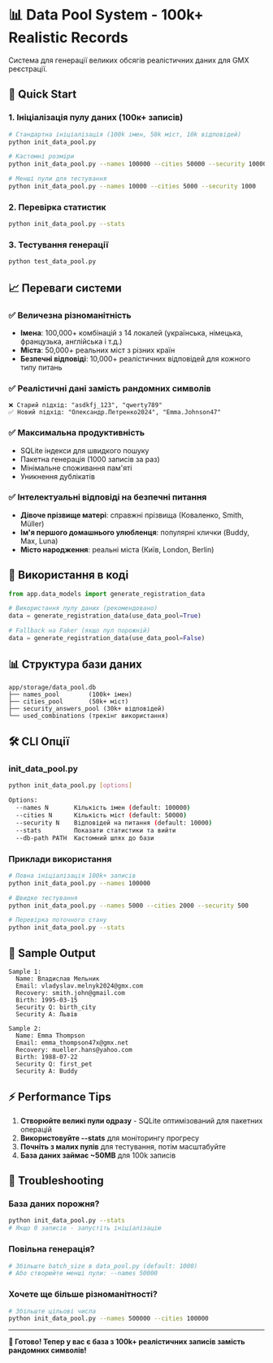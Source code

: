 # 📊 Data Pool System - 100k+ Realistic Records

Система для генерації великих обсягів реалістичних даних для GMX реєстрації.

## 🚀 Quick Start

### 1. Ініціалізація пулу даних (100к+ записів)
```bash
# Стандартна ініціалізація (100k імен, 50k міст, 10k відповідей)
python init_data_pool.py

# Кастомні розміри
python init_data_pool.py --names 100000 --cities 50000 --security 10000

# Менші пули для тестування
python init_data_pool.py --names 10000 --cities 5000 --security 1000
```

### 2. Перевірка статистик
```bash
python init_data_pool.py --stats
```

### 3. Тестування генерації
```bash
python test_data_pool.py
```

## 📈 Переваги системи

### ✅ **Величезна різноманітність**
- **Імена**: 100,000+ комбінацій з 14 локалей (українська, німецька, французька, англійська і т.д.)
- **Міста**: 50,000+ реальних міст з різних країн
- **Безпечні відповіді**: 10,000+ реалістичних відповідей для кожного типу питань

### ✅ **Реалістичні дані замість рандомних символів**
```
❌ Старий підхід: "asdkfj_123", "qwerty789"  
✅ Новий підхід: "Олександр.Петренко2024", "Emma.Johnson47"
```

### ✅ **Максимальна продуктивність**
- SQLite індекси для швидкого пошуку
- Пакетна генерація (1000 записів за раз)  
- Мінімальне споживання пам'яті
- Уникнення дублікатів

### ✅ **Інтелектуальні відповіді на безпечні питання**
- **Дівоче прізвище матері**: справжні прізвища (Коваленко, Smith, Müller)
- **Ім'я першого домашнього улюбленця**: популярні клички (Buddy, Max, Luna)  
- **Місто народження**: реальні міста (Київ, London, Berlin)

## 🎯 Використання в коді

```python
from app.data_models import generate_registration_data

# Використання пулу даних (рекомендовано)
data = generate_registration_data(use_data_pool=True)

# Fallback на Faker (якщо пул порожній)  
data = generate_registration_data(use_data_pool=False)
```

## 📊 Структура бази даних

```
app/storage/data_pool.db
├── names_pool        (100k+ імен)
├── cities_pool       (50k+ міст)  
├── security_answers_pool (30k+ відповідей)
└── used_combinations (трекінг використання)
```

## 🛠 CLI Опції

### init_data_pool.py
```bash
python init_data_pool.py [options]

Options:
  --names N       Кількість імен (default: 100000)
  --cities N      Кількість міст (default: 50000)  
  --security N    Відповідей на питання (default: 10000)
  --stats         Показати статистики та вийти
  --db-path PATH  Кастомний шлях до бази
```

### Приклади використання
```bash
# Повна ініціалізація 100k+ записів
python init_data_pool.py --names 100000

# Швидке тестування  
python init_data_pool.py --names 5000 --cities 2000 --security 500

# Перевірка поточного стану
python init_data_pool.py --stats
```

## 🎲 Sample Output

```
Sample 1:
  Name: Владислав Мельник  
  Email: vladyslav.melnyk2024@gmx.com
  Recovery: smith.john@gmail.com
  Birth: 1995-03-15
  Security Q: birth_city  
  Security A: Львів

Sample 2:
  Name: Emma Thompson
  Email: emma_thompson47x@gmx.net
  Recovery: mueller.hans@yahoo.com  
  Birth: 1988-07-22
  Security Q: first_pet
  Security A: Buddy
```

## ⚡ Performance Tips

1. **Створюйте великі пули одразу** - SQLite оптимізований для пакетних операцій
2. **Використовуйте --stats** для моніторингу прогресу
3. **Почніть з малих пулів** для тестування, потім масштабуйте
4. **База даних займає ~50MB** для 100k записів

## 🔧 Troubleshooting

### База даних порожня?
```bash
python init_data_pool.py --stats
# Якщо 0 записів - запустіть ініціалізацію
```

### Повільна генерація?  
```bash
# Збільште batch_size в data_pool.py (default: 1000)
# Або створюйте менші пули: --names 50000
```

### Хочете ще більше різноманітності?
```bash
# Збільште цільові числа
python init_data_pool.py --names 500000 --cities 100000
```

---
**🚀 Готово! Тепер у вас є база з 100k+ реалістичних записів замість рандомних символів!**